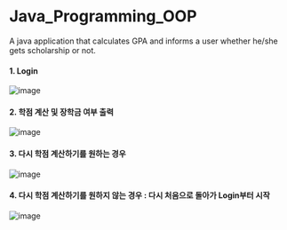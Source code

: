 # Java_Programming_OOP

A java application that calculates GPA and informs a user whether he/she gets scholarship or not.

#### 1. Login
![image](https://user-images.githubusercontent.com/80879131/121032540-50fb8b00-c7e6-11eb-8952-03602c525dd8.png)



#### 2. 학점 계산 및 장학금 여부 출력
![image](https://user-images.githubusercontent.com/80879131/121032559-55c03f00-c7e6-11eb-9b2a-4c60436ecceb.png)



#### 3. 다시 학점 계산하기를 원하는 경우
![image](https://user-images.githubusercontent.com/80879131/121032577-5953c600-c7e6-11eb-926c-2b18a0e81582.png)



#### 4. 다시 학점 계산하기를 원하지 않는 경우 : 다시 처음으로 돌아가 Login부터 시작
![image](https://user-images.githubusercontent.com/80879131/121032587-5c4eb680-c7e6-11eb-8f3e-68a6897f4bc0.png)
